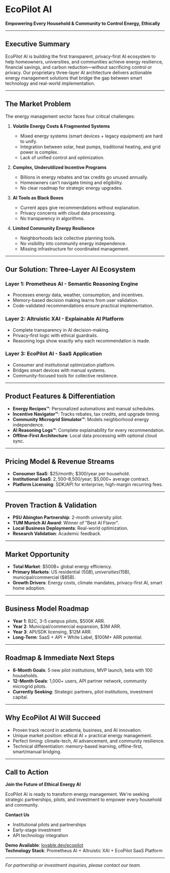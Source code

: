 # EcoPilot AI

**Empowering Every Household & Community to Control Energy, Ethically**

---

## Executive Summary

EcoPilot AI is building the first transparent, privacy-first AI ecosystem to help homeowners, universities, and communities achieve energy resilience, financial savings, and carbon reduction—without sacrificing control or privacy. Our proprietary three-layer AI architecture delivers actionable energy management solutions that bridge the gap between smart technology and real-world implementation.

---

## The Market Problem

The energy management sector faces four critical challenges:

1. **Volatile Energy Costs & Fragmented Systems**
   - Mixed energy systems (smart devices + legacy equipment) are hard to unify.
   - Integration between solar, heat pumps, traditional heating, and grid power is complex.
   - Lack of unified control and optimization.

2. **Complex, Underutilized Incentive Programs**
   - Billions in energy rebates and tax credits go unused annually.
   - Homeowners can't navigate timing and eligibility.
   - No clear roadmap for strategic energy upgrades.

3. **AI Tools as Black Boxes**
   - Current apps give recommendations without explanation.
   - Privacy concerns with cloud data processing.
   - No transparency in algorithms.

4. **Limited Community Energy Resilience**
   - Neighborhoods lack collective planning tools.
   - No visibility into community energy independence.
   - Missing infrastructure for coordinated management.

---

## Our Solution: Three-Layer AI Ecosystem

### Layer 1: Prometheus AI - Semantic Reasoning Engine
- Processes energy data, weather, consumption, and incentives.
- Memory-based decision making learns from user validation.
- Code-validated recommendations ensure practical implementation.

### Layer 2: Altruistic XAI - Explainable AI Platform
- Complete transparency in AI decision-making.
- Privacy-first logic with ethical guardrails.
- Reasoning logs show exactly why each recommendation is made.

### Layer 3: EcoPilot AI - SaaS Application
- Consumer and institutional optimization platform.
- Bridges smart devices with manual systems.
- Community-focused tools for collective resilience.

---

## Product Features & Differentiation

- **Energy Recipes™**: Personalized automations and manual schedules.
- **Incentive Navigator™**: Tracks rebates, tax credits, and upgrade timing.
- **Community Microgrid Simulator™**: Models neighborhood energy independence.
- **AI Reasoning Logs™**: Complete explainability for every recommendation.
- **Offline-First Architecture**: Local data processing with optional cloud sync.

---

## Pricing Model & Revenue Streams

- **Consumer SaaS**: $25/month; $300/year per household.
- **Institutional SaaS**: $2,500–$8,500/year; $5,000+ average contract.
- **Platform Licensing**: SDK/API for enterprise; high-margin recurring fees.

---

## Proven Traction & Validation

- **PSU Abington Partnership**: 2-month university pilot.
- **TUM Munich AI Award**: Winner of "Best AI Flavor".
- **Local Business Deployments**: Real-world optimization.
- **Research Validation**: Academic feedback.

---

## Market Opportunity

- **Total Market**: $500B+ global energy efficiency.
- **Primary Markets**: US residential ($50B), universities ($15B), municipal/commercial ($85B).
- **Growth Drivers**: Energy costs, climate mandates, privacy-first AI, smart home adoption.

---

## Business Model Roadmap

- **Year 1**: B2C, 3-5 campus pilots, $500K ARR.
- **Year 2**: Municipal/commercial expansion, $3M ARR.
- **Year 3**: API/SDK licensing, $12M ARR.
- **Long-Term**: SaaS + API + White Label, $100M+ ARR potential.

---

## Roadmap & Immediate Next Steps

- **6-Month Goals**: 5 new pilot institutions, MVP launch, beta with 100 households.
- **12-Month Goals**: 1,000+ users, API partner network, community microgrid pilots.
- **Currently Seeking**: Strategic partners, pilot institutions, investment capital.

---

## Why EcoPilot AI Will Succeed

- Proven track record in academia, business, and AI innovation.
- Unique market position: ethical AI + practical energy management.
- Perfect timing: climate-tech, AI advancement, and community resilience.
- Technical differentiation: memory-based learning, offline-first, smart/manual bridging.

---

## Call to Action

**Join the Future of Ethical Energy AI**

EcoPilot AI is ready to transform energy management. We're seeking strategic partnerships, pilots, and investment to empower every household and community.

**Contact Us**
- Institutional pilots and partnerships
- Early-stage investment
- API technology integration

**Demo Available**: [lovable.dev/ecopilot](https://lovable.dev/ecopilot)  
**Technology Stack**: Prometheus AI + Altruistic XAI + EcoPilot SaaS Platform

---

*For partnership or investment inquiries, please contact our team.*

